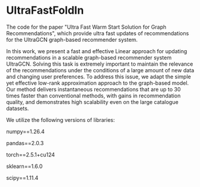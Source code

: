 # UltraFastFoldIn

The code for the paper "Ultra Fast Warm Start Solution for Graph Recommendations", which provide ultra fast updates of recommendations for the UltraGCN graph-based recommender system. 

In this work, we present a fast and effective Linear approach for updating recommendations in a scalable graph-based recommender system UltraGCN. Solving this task is extremely important to maintain the relevance of the recommendations under the conditions of a large amount of new data and changing user preferences. To address this issue, we adapt the simple yet effective low-rank approximation approach to the graph-based model. Our method delivers instantaneous recommendations that are up to $30$ times faster than conventional methods, with gains in recommendation quality, and demonstrates high scalability even on the large catalogue datasets.

We utilize the following versions of libraries:

numpy==1.26.4

pandas==2.0.3

torch==2.5.1+cu124

sklearn==1.6.0

scipy==1.11.4
